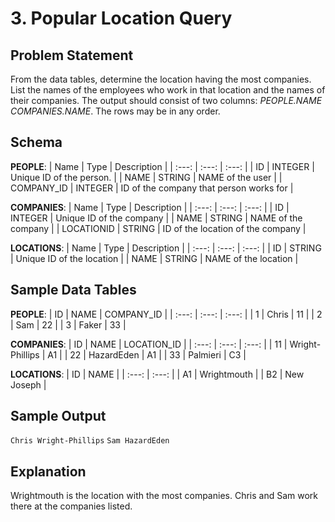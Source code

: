 # 3. Popular Location Query

## Problem Statement
From the data tables, determine the location having the most companies. List the names of the employees who work in that location and the names of their companies. The output should consist of two columns: *PEOPLE.NAME COMPANIES.NAME*. The rows may be in any order.

## Schema
**PEOPLE**:
| Name | Type | Description |
| :---: | :---: | :---: |
| ID | INTEGER | Unique ID of the person. |
| NAME | STRING | NAME of the user |
| COMPANY_ID | INTEGER | ID of the company that person works for |

**COMPANIES**:
| Name | Type | Description |
| :---: | :---: | :---: |
| ID | INTEGER | Unique ID of the company |
| NAME | STRING | NAME of the company |
| LOCATIONID | STRING | ID of the location of the company |

**LOCATIONS**:
| Name | Type | Description |
| :---: | :---: | :---: |
| ID | STRING | Unique ID of the location |
| NAME | STRING | NAME of the location |

## Sample Data Tables
**PEOPLE**:
| ID | NAME | COMPANY_ID |
| :---: | :---: | :---: |
| 1 | Chris | 11 |
| 2 | Sam | 22 |
| 3 | Faker | 33 |

**COMPANIES**:
| ID | NAME | LOCATION_ID |
| :---: | :---: | :---: |
| 11 | Wright-Phillips | A1 |
| 22 | HazardEden | A1 |
| 33 | Palmieri | C3 |

**LOCATIONS**:
| ID | NAME |
| :---: | :---: |
| A1 | Wrightmouth |
| B2 | New Joseph |

## Sample Output
`Chris Wright-Phillips`
`Sam HazardEden`

## Explanation
Wrightmouth is the location with the most companies. Chris and Sam work there at the companies listed.
